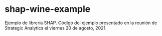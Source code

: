 # shap-wine-example
Ejemplo de librería SHAP.
Código del ejemplo presentado en la reunión de Strategic Analytics el viernes 20 de agosto, 2021.
